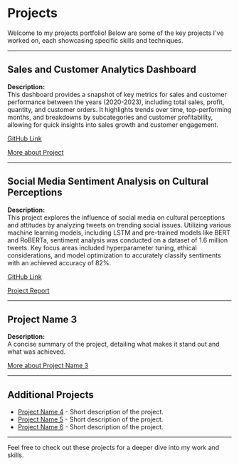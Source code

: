 # Projects

Welcome to my projects portfolio! Below are some of the key projects I've worked on, each showcasing specific skills and techniques.

---

## Sales and Customer Analytics Dashboard 
**Description:**  
This dashboard provides a snapshot of key metrics for sales and customer performance between the years (2020-2023), including total sales, profit, quantity, and customer orders. It highlights trends over time, top-performing months, and breakdowns by subcategories and customer profitability, allowing for quick insights into sales growth and customer engagement.

<a href="http://bit.ly/40rywcy" target="_blank">GitHub Link</a>

[More about Project](https://public.tableau.com/app/profile/darklord59/viz/sales_tableau_analysis/CustomerDashboard)  




---

## Social Media Sentiment Analysis on Cultural Perceptions
**Description:**  
This project explores the influence of social media on cultural perceptions and attitudes by analyzing tweets on trending social issues. Utilizing various machine learning models, including LSTM and pre-trained models like BERT and RoBERTa, sentiment analysis was conducted on a dataset of 1.6 million tweets. Key focus areas included hyperparameter tuning, ethical considerations, and model optimization to accurately classify sentiments with an achieved accuracy of 82%.

[GitHub Link](https://bit.ly/4fbUgh8)

[Project Report](https://bit.ly/48CgTsy)

---

## Project Name 3
**Description:**  
A concise summary of the project, detailing what makes it stand out and what was achieved.

[More about Project Name 3](link_to_detailed_project_page_or_repo)

---

## Additional Projects

- [Project Name 4](link_to_detailed_project_page_or_repo) - Short description of the project.
- [Project Name 5](link_to_detailed_project_page_or_repo) - Short description of the project.
- [Project Name 6](link_to_detailed_project_page_or_repo) - Short description of the project.

---

Feel free to check out these projects for a deeper dive into my work and skills.
